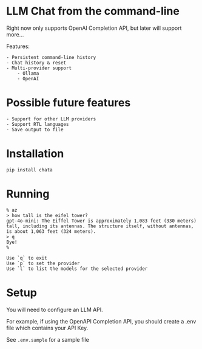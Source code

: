 # LLM Chat from the command-line

Right now only supports OpenAI Completion API, but later will support more...

Features:

    - Persistent command-line history
    - Chat history & reset
    - Multi-provider support
        - Ollama
        - OpenAI

# Possible future features

    - Support for other LLM providers
    - Support RTL languages
    - Save output to file

# Installation

    pip install chata

# Running

    % az
    > how tall is the eifel tower?
    gpt-4o-mini: The Eiffel Tower is approximately 1,083 feet (330 meters) tall, including its antennas. The structure itself, without antennas, is about 1,063 feet (324 meters).
    > q
    Bye!
    %

    Use `q` to exit
    Use `p` to set the provider
    Use `l` to list the models for the selected provider

# Setup

You will need to configure an LLM API.

For example, if using the OpenAPI Completion API, you should create a .env file which contains your API Key.

See `.env.sample` for a sample file
